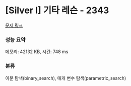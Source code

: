 # [Silver I] 기타 레슨 - 2343 

[문제 링크](https://www.acmicpc.net/problem/2343) 

### 성능 요약

메모리: 42132 KB, 시간: 748 ms

### 분류

이분 탐색(binary_search), 매개 변수 탐색(parametric_search)

